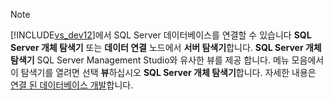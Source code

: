 > [!NOTE]
>  [!INCLUDE[vs_dev12](../includes/vs-dev12-md.md)]에서 SQL Server 데이터베이스를 연결할 수 있습니다 **SQL Server 개체 탐색기** 또는 **데이터 연결** 노드에서 **서버 탐색기**합니다. **SQL Server 개체 탐색기** SQL Server Management Studio와 유사한 뷰를 제공 합니다. 메뉴 모음에서이 탐색기를 열려면 선택 **뷰**하십시오 **SQL Server 개체 탐색기**합니다. 자세한 내용은 [연결 된 데이터베이스 개발](http://go.microsoft.com/fwlink/?LinkId=233646)합니다.